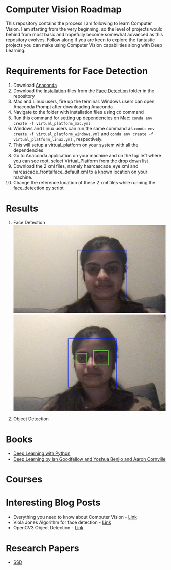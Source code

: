 # Computer Vision Roadmap
This repository contains the process I am following to learn Computer Vision. I am starting from the very beginning, so the level of projects would behind from most basic and hopefully become somewhat advanced as this repository evolves. Follow along if you are keen to explore the fantastic projects you can make using Computer Vision capabilities along with Deep Learning.

# Requirements for Face Detection
1. Download [Anaconda](https://anaconda.org)
2. Download the [Installation](https://github.com/manvimadan12/Computer_Vision_Roadmap/tree/main/Face%20Recognition/Installations) files from the [Face Detection](https://github.com/manvimadan12/Computer_Vision_Roadmap/tree/main/Face%20Recognition) folder in the repository
3. Mac and Linux users, fire up the terminal. Windows users can open Anaconda Prompt after downloading Anaconda
4. Navigate to the folder with installation files using cd command
5. Run this command for setting up dependencies on Mac: `conda env create -f virtual_platform_mac.yml` 
6. Windows and Linux users can run the same command as `conda env create -f virtual_platform_windows.yml` and `conda env create -f virtual_platform_linux.yml` , respectively. 
7. This will setup a virtual_platform on your system with all the dependencies 
8. Go to Anaconda application on your machine and on the top left where you can see root, select Virtual_Platform from the drop down list
9. Download the 2 xml files, namely  haarcascade_eye.xml and harcascade_frontalface_default.xml to a known location on your machine.
10. Change the reference location of these 2 xml files while running the face_detection.py script

# Results

1. Face Detection
![Face detection](https://github.com/manvimadan12/Computer_Vision_Roadmap/blob/main/Face%20Recognition/Results/Screen%20Shot%201.png "Face detection")
![Face and eyes Detection](https://github.com/manvimadan12/Computer_Vision_Roadmap/blob/main/Face%20Recognition/Results/Screen%20Shot%202.png "Face and eyes Detection")

2. Object Detection 
# Books
* [Deep Learning with Python](https://www.manning.com/books/deep-learning-with-python) 
* [Deep Learning by Ian Goodfellow and Yoshua Benjio and Aaron Cornville](https://www.deeplearningbook.org)

# Courses

# Interesting Blog Posts
* Everything you need to know about Computer Vision - [Link](https://towardsdatascience.com/everything-you-ever-wanted-to-know-about-computer-vision-heres-a-look-why-it-s-so-awesome-e8a58dfb641e)
* Viola Jones Algorithm for face detection - [Link](https://towardsdatascience.com/the-intuition-behind-facial-detection-the-viola-jones-algorithm-29d9106b6999)
* OpenCV3 Object Detection - [Link](https://www.bogotobogo.com/python/OpenCV_Python/python_opencv3_Image_Object_Detection_Face_Detection_Haar_Cascade_Classifiers.php)

# Research Papers
* [SSD](https://github.com/manvimadan12/ML-Research-Papers-/blob/master/Computer%20Vision/1512.02325.pdf)
